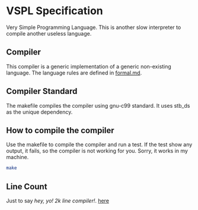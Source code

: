 # VSPL Specification

Very Simple Programming Language. This is another slow interpreter to compile
another useless language.

## Compiler

This compiler is a generic implementation of a generic non-existing language.
The language rules are defined in [formal.md](./formal.md).

## Compiler Standard

The makefile compiles the compiler using gnu-c99 standard. It uses stb_ds as
the unique dependency.

## How to compile the compiler

Use the makefile to compile the compiler and run a test. If the test show any
output, it fails, so the compiler is not working for you. Sorry, it works in my
machine.
```sh
make
```

## Line Count
Just to say *hey, yo! 2k line compiler!*.
[here](./wc.md)

